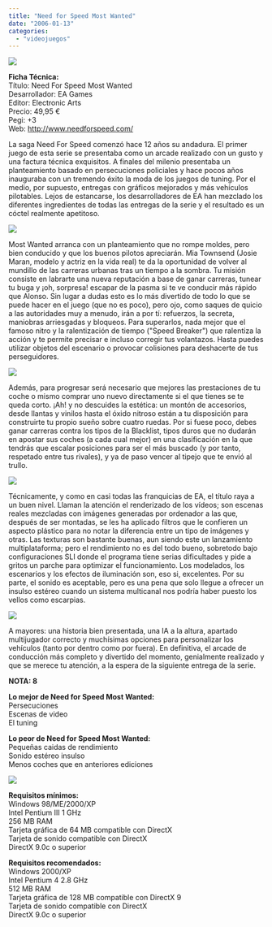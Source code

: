 ```yaml
---
title: "Need for Speed Most Wanted"
date: "2006-01-13"
categories: 
  - "videojuegos"
---
```


![](images/need-for-speed-most-wanted.jpg)

**Ficha Técnica:**  
Título: Need For Speed Most Wanted  
Desarrollador: EA Games  
Editor: Electronic Arts  
Precio: 49,95 €  
Pegi: +3  
Web: http://www.needforspeed.com/

La saga Need For Speed comenzó hace 12 años su andadura. El primer juego de esta serie se presentaba como un arcade realizado con un gusto y una factura técnica exquisitos. A finales del milenio presentaba un planteamiento basado en persecuciones policiales y hace pocos años inauguraba con un tremendo éxito la moda de los juegos de tuning. Por el medio, por supuesto, entregas con gráficos mejorados y más vehículos pilotables. Lejos de estancarse, los desarrolladores de EA han mezclado los diferentes ingredientes de todas las entregas de la serie y el resultado es un cóctel realmente apetitoso.

![](images/need-for-speed-most-wanted-1.jpg)

Most Wanted arranca con un planteamiento que no rompe moldes, pero bien conducido y que los buenos pilotos apreciarán. Mia Townsend (Josie Maran, modelo y actriz en la vida real) te da la oportunidad de volver al mundillo de las carreras urbanas tras un tiempo a la sombra. Tu misión consiste en labrarte una nueva reputación a base de ganar carreras, tunear tu buga y ¡oh, sorpresa! escapar de la pasma si te ve conducir más rápido que Alonso. Sin lugar a dudas esto es lo más divertido de todo lo que se puede hacer en el juego (que no es poco), pero ojo, como saques de quicio a las autoridades muy a menudo, irán a por tí: refuerzos, la secreta, maniobras arriesgadas y bloqueos. Para superarlos, nada mejor que el famoso nitro y la ralentización de tiempo ("Speed Breaker") que ralentiza la acción y te permite precisar e incluso corregir tus volantazos. Hasta puedes utilizar objetos del escenario o provocar colisiones para deshacerte de tus perseguidores.

![](images/need-for-speed-most-wanted-2.jpg)

Además, para progresar será necesario que mejores las prestaciones de tu coche o mismo comprar uno nuevo directamente si el que tienes se te queda corto. ¡Ah! y no descuides la estética: un montón de accesorios, desde llantas y vinilos hasta el óxido nitroso están a tu disposición para construirte tu propio sueño sobre cuatro ruedas. Por si fuese poco, debes ganar carreras contra los tipos de la Blacklist, tipos duros que no dudarán en apostar sus coches (a cada cual mejor) en una clasificación en la que tendrás que escalar posiciones para ser el más buscado (y por tanto, respetado entre tus rivales), y ya de paso vencer al tipejo que te envió al trullo.

![](images/need-for-speed-most-wanted-3.jpg)

Técnicamente, y como en casi todas las franquicias de EA, el título raya a un buen nivel. Llaman la atención el renderizado de los vídeos; son escenas reales mezcladas con imágenes generadas por ordenador a las que, después de ser montadas, se les ha aplicado filtros que le confieren un aspecto plástico para no notar la diferencia entre un tipo de imágenes y otras. Las texturas son bastante buenas, aun siendo este un lanzamiento multiplataforma; pero el rendimiento no es del todo bueno, sobretodo bajo configuraciones SLI donde el programa tiene serias dificultades y pide a gritos un parche para optimizar el funcionamiento. Los modelados, los escenarios y los efectos de iluminación son, eso si, excelentes. Por su parte, el sonido es aceptable, pero es una pena que solo llegue a ofrecer un insulso estéreo cuando un sistema multicanal nos podría haber puesto los vellos como escarpias.

![](images/need-for-speed-most-wanted-4.jpg)

A mayores: una historia bien presentada, una IA a la altura, apartado multijugador correcto y muchísimas opciones para personalizar los vehículos (tanto por dentro como por fuera). En definitiva, el arcade de conducción más completo y divertido del momento, genialmente realizado y que se merece tu atención, a la espera de la siguiente entrega de la serie.

**NOTA: 8**

**Lo mejor de Need for Speed Most Wanted:**  
Persecuciones  
Escenas de video  
El tuning

**Lo peor de Need for Speed Most Wanted:**  
Pequeñas caidas de rendimiento  
Sonido estéreo insulso  
Menos coches que en anteriores ediciones

![](images/need-for-speed-most-wanted-5.jpg)

**Requisitos mínimos:**  
Windows 98/ME/2000/XP  
Intel Pentium III 1 GHz  
256 MB RAM  
Tarjeta gráfica de 64 MB compatible con DirectX  
Tarjeta de sonido compatible con DirectX  
DirectX 9.0c o superior

**Requisitos recomendados:**  
Windows 2000/XP  
Intel Pentium 4 2.8 GHz  
512 MB RAM  
Tarjeta gráfica de 128 MB compatible con DirectX 9  
Tarjeta de sonido compatible con DirectX  
DirectX 9.0c o superior